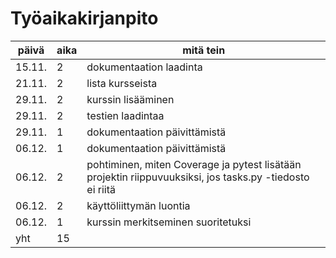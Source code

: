# Työaikakirjanpito

| päivä | aika | mitä tein |
| --- | --- | --- |
| 15.11. | 2 | dokumentaation laadinta |
| 21.11. | 2 | lista kursseista |
| 29.11. | 2 | kurssin lisääminen |
| 29.11. | 2 | testien laadintaa |
| 29.11. | 1 | dokumentaation päivittämistä |
| 06.12. | 1 | dokumentaation päivittämistä |
| 06.12. | 2 | pohtiminen, miten Coverage ja pytest lisätään projektin riippuvuuksiksi, jos tasks.py -tiedosto ei riitä |
| 06.12. | 2 | käyttöliittymän luontia |
| 06.12. | 1 | kurssin merkitseminen suoritetuksi |
| yht | 15 | |
